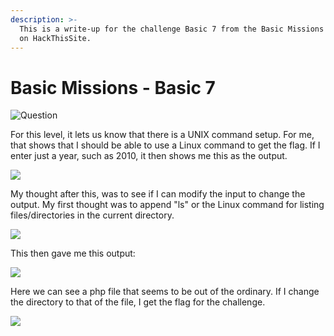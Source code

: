 ```yaml
---
description: >-
  This is a write-up for the challenge Basic 7 from the Basic Missions category
  on HackThisSite.
---
```


# Basic Missions - Basic 7

![Question](../../.gitbook/assets/screenshot-2021-01-25-162747.png)

For this level, it lets us know that there is a UNIX command setup. For me, that shows that I should be able to use a Linux command to get the flag. If I enter just a year, such as 2010, it then shows me this as the output.

![](../../.gitbook/assets/screenshot-2021-01-25-162826.png)

My thought after this, was to see if I can modify the input to change the output. My first thought was to append "ls" or the Linux command for listing files/directories in the current directory.

![](../../.gitbook/assets/screenshot-2021-01-25-162805.png)

This then gave me this output:

![](../../.gitbook/assets/screenshot-2021-01-25-162850.png)

Here we can see a php file that seems to be out of the ordinary. If I change the directory to that of the file, I get the flag for the challenge.

![](../../.gitbook/assets/screenshot-2021-01-25-162943.png)

